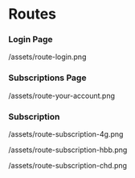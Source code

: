 # Routes

### Login Page

/assets/route-login.png

### Subscriptions Page

/assets/route-your-account.png

### Subscription

/assets/route-subscription-4g.png

/assets/route-subscription-hbb.png

/assets/route-subscription-chd.png